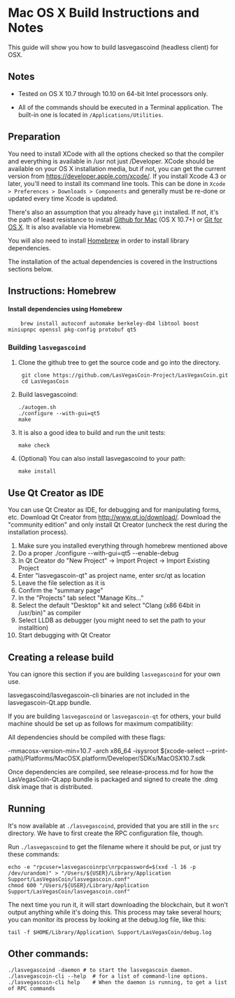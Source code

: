 Mac OS X Build Instructions and Notes
====================================
This guide will show you how to build lasvegascoind (headless client) for OSX.

Notes
-----

* Tested on OS X 10.7 through 10.10 on 64-bit Intel processors only.

* All of the commands should be executed in a Terminal application. The
built-in one is located in `/Applications/Utilities`.

Preparation
-----------

You need to install XCode with all the options checked so that the compiler
and everything is available in /usr not just /Developer. XCode should be
available on your OS X installation media, but if not, you can get the
current version from https://developer.apple.com/xcode/. If you install
Xcode 4.3 or later, you'll need to install its command line tools. This can
be done in `Xcode > Preferences > Downloads > Components` and generally must
be re-done or updated every time Xcode is updated.

There's also an assumption that you already have `git` installed. If
not, it's the path of least resistance to install [Github for Mac](https://mac.github.com/)
(OS X 10.7+) or
[Git for OS X](https://code.google.com/p/git-osx-installer/). It is also
available via Homebrew.

You will also need to install [Homebrew](http://brew.sh) in order to install library
dependencies.

The installation of the actual dependencies is covered in the Instructions
sections below.

Instructions: Homebrew
----------------------

#### Install dependencies using Homebrew

        brew install autoconf automake berkeley-db4 libtool boost miniupnpc openssl pkg-config protobuf qt5

### Building `lasvegascoind`

1. Clone the github tree to get the source code and go into the directory.

        git clone https://github.com/LasVegasCoin-Project/LasVegasCoin.git
        cd LasVegasCoin

2.  Build lasvegascoind:

        ./autogen.sh
        ./configure --with-gui=qt5
        make

3.  It is also a good idea to build and run the unit tests:

        make check

4.  (Optional) You can also install lasvegascoind to your path:

        make install

Use Qt Creator as IDE
------------------------
You can use Qt Creator as IDE, for debugging and for manipulating forms, etc.
Download Qt Creator from http://www.qt.io/download/. Download the "community edition" and only install Qt Creator (uncheck the rest during the installation process).

1. Make sure you installed everything through homebrew mentioned above
2. Do a proper ./configure --with-gui=qt5 --enable-debug
3. In Qt Creator do "New Project" -> Import Project -> Import Existing Project
4. Enter "lasvegascoin-qt" as project name, enter src/qt as location
5. Leave the file selection as it is
6. Confirm the "summary page"
7. In the "Projects" tab select "Manage Kits..."
8. Select the default "Desktop" kit and select "Clang (x86 64bit in /usr/bin)" as compiler
9. Select LLDB as debugger (you might need to set the path to your installtion)
10. Start debugging with Qt Creator

Creating a release build
------------------------
You can ignore this section if you are building `lasvegascoind` for your own use.

lasvegascoind/lasvegascoin-cli binaries are not included in the lasvegascoin-Qt.app bundle.

If you are building `lasvegascoind` or `lasvegascoin-qt` for others, your build machine should be set up
as follows for maximum compatibility:

All dependencies should be compiled with these flags:

 -mmacosx-version-min=10.7
 -arch x86_64
 -isysroot $(xcode-select --print-path)/Platforms/MacOSX.platform/Developer/SDKs/MacOSX10.7.sdk

Once dependencies are compiled, see release-process.md for how the LasVegasCoin-Qt.app
bundle is packaged and signed to create the .dmg disk image that is distributed.

Running
-------

It's now available at `./lasvegascoind`, provided that you are still in the `src`
directory. We have to first create the RPC configuration file, though.

Run `./lasvegascoind` to get the filename where it should be put, or just try these
commands:

    echo -e "rpcuser=lasvegascoinrpc\nrpcpassword=$(xxd -l 16 -p /dev/urandom)" > "/Users/${USER}/Library/Application Support/LasVegasCoin/lasvegascoin.conf"
    chmod 600 "/Users/${USER}/Library/Application Support/LasVegasCoin/lasvegascoin.conf"

The next time you run it, it will start downloading the blockchain, but it won't
output anything while it's doing this. This process may take several hours;
you can monitor its process by looking at the debug.log file, like this:

    tail -f $HOME/Library/Application\ Support/LasVegasCoin/debug.log

Other commands:
-------

    ./lasvegascoind -daemon # to start the lasvegascoin daemon.
    ./lasvegascoin-cli --help  # for a list of command-line options.
    ./lasvegascoin-cli help    # When the daemon is running, to get a list of RPC commands
